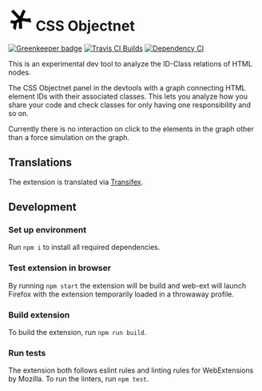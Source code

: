 # ![](data/icon-48b.png) CSS Objectnet

[![Greenkeeper badge](https://badges.greenkeeper.io/freaktechnik/css-objectnet.svg)](https://greenkeeper.io/)
[![Travis CI Builds](https://travis-ci.org/freaktechnik/css-objectnet.svg)](https://travis-ci.org/freaktechnik/css-objectnet) [![Dependency CI](https://dependencyci.com/github/freaktechnik/css-objectnet/badge)](https://dependencyci.com/freaktechnik/css-objectnet)

This is an experimental dev tool to analyze the ID-Class relations of HTML nodes.

The CSS Objectnet panel in the devtools with a graph connecting HTML element IDs with their associated classes. This lets you analyze how you share your code and check classes for only having one responsibility and so on.

Currently there is no interaction on click to the elements in the graph other than a force simulation on the graph.

## Translations
The extension is translated via [Transifex](https://www.transifex.com/freaktechnik/css-objectnet/).

## Development
### Set up environment
Run `npm i` to install all required dependencies.

### Test extension in browser
By running `npm start` the extension will be build and web-ext will launch Firefox with the extension temporarily loaded in a throwaway profile.

### Build extension
To build the extension, run `npm run build`.

### Run tests
The extension both follows eslint rules and linting rules for WebExtensions by Mozilla. To run the linters, run `npm test`.
